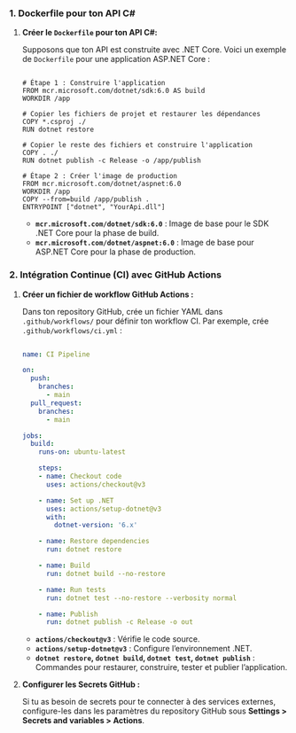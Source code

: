 ### 1. **Dockerfile pour ton API C#**

1. **Créer le `Dockerfile` pour ton API C#:**
    
    Supposons que ton API est construite avec .NET Core. Voici un exemple de `Dockerfile` pour une application ASP.NET Core :
    
    ```
    
    # Étape 1 : Construire l'application
    FROM mcr.microsoft.com/dotnet/sdk:6.0 AS build
    WORKDIR /app
    
    # Copier les fichiers de projet et restaurer les dépendances
    COPY *.csproj ./
    RUN dotnet restore
    
    # Copier le reste des fichiers et construire l'application
    COPY . ./
    RUN dotnet publish -c Release -o /app/publish
    
    # Étape 2 : Créer l'image de production
    FROM mcr.microsoft.com/dotnet/aspnet:6.0
    WORKDIR /app
    COPY --from=build /app/publish .
    ENTRYPOINT ["dotnet", "YourApi.dll"]
    
    ```
    
    - **`mcr.microsoft.com/dotnet/sdk:6.0`** : Image de base pour le SDK .NET Core pour la phase de build.
    - **`mcr.microsoft.com/dotnet/aspnet:6.0`** : Image de base pour ASP.NET Core pour la phase de production.

### 2. **Intégration Continue (CI) avec GitHub Actions**

1. **Créer un fichier de workflow GitHub Actions :**
    
    Dans ton repository GitHub, crée un fichier YAML dans `.github/workflows/` pour définir ton workflow CI. Par exemple, crée `.github/workflows/ci.yml` :
    
    ```yaml
    
    name: CI Pipeline
    
    on:
      push:
        branches:
          - main
      pull_request:
        branches:
          - main
    
    jobs:
      build:
        runs-on: ubuntu-latest
    
        steps:
        - name: Checkout code
          uses: actions/checkout@v3
    
        - name: Set up .NET
          uses: actions/setup-dotnet@v3
          with:
            dotnet-version: '6.x'
    
        - name: Restore dependencies
          run: dotnet restore
    
        - name: Build
          run: dotnet build --no-restore
    
        - name: Run tests
          run: dotnet test --no-restore --verbosity normal
    
        - name: Publish
          run: dotnet publish -c Release -o out
    
    ```
    
    - **`actions/checkout@v3`** : Vérifie le code source.
    - **`actions/setup-dotnet@v3`** : Configure l’environnement .NET.
    - **`dotnet restore`, `dotnet build`, `dotnet test`, `dotnet publish`** : Commandes pour restaurer, construire, tester et publier l’application.
2. **Configurer les Secrets GitHub :**
    
    Si tu as besoin de secrets pour te connecter à des services externes, configure-les dans les paramètres du repository GitHub sous **Settings > Secrets and variables > Actions**.

